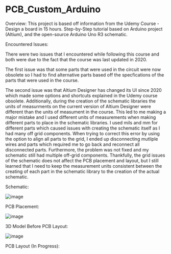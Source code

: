 # PCB_Custom_Arduino

Overview:  This project is based off information from the Udemy Course - Design a board in 15 hours. Step-by-Step tutorial based on Arduino project (Altium), and the open-source Arduino Uno R3 schematic. 

Encountered Issues: 

  There were two issues that I encountered while following this course and both were due to the fact that the course was last updated in 2020.    
    
  The first issue was that some parts that were used in the circuit were now obsolete so I had to find alternative parts based off the specfications of the parts that were used in the course.     
    
  The second issue was that Altium Designer has changed its UI since 2020 which made some options and shortcuts explained in the Udemy course obsolete. Additionally, during the creation of the schematic libraries the units of measurments on the current version of Altium Designer were different than the units of measument in the course. This led to me making a major mistake and I used different units of measurements when making different parts to place in the schematic libraries. I used mils and mm for different parts which caused issues with creating the schematic itself as I had many off grid components. When trying to correct this error by using the option to align all parts to the grid, I ended up disconnecting mutliple wires and parts which required me to go back and reconnect all disconnected parts. Furthermore, the problem was not fixed and my schematic still had multiple off-grid components. Thankfully, the grid issues of the schematic does not affect the PCB placement and layout, but I still learned that I need to keep the measurement units consistent between the creating of each part in the schematic library to the creation of the actual schematic.

Schematic:

![image](https://github.com/Hayden-Cao/PCB_Custom_Arduino/assets/130268332/8acf9905-d22f-4fce-bfde-3b03639fa933)


PCB Placement:

![image](https://github.com/Hayden-Cao/PCB_Custom_Arduino/assets/130268332/13e063b1-6665-4eac-a857-496654f282b5)


3D Model Before PCB Layout:

![image](https://github.com/Hayden-Cao/PCB_Custom_Arduino/assets/130268332/40ce8599-3114-4991-949c-761897c8bd4c)


PCB Layout (In Progress):


